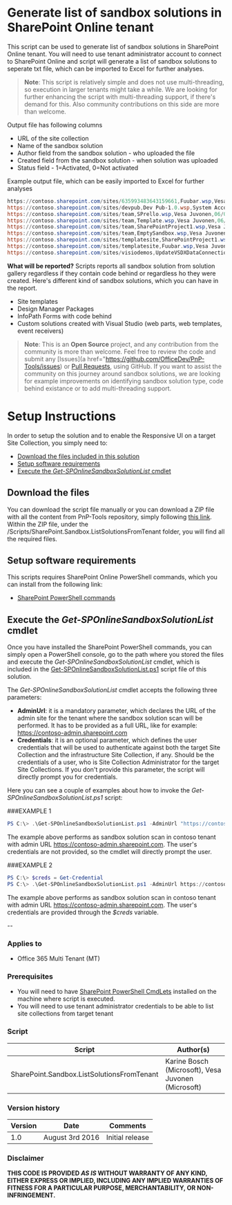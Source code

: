 # Generate list of sandbox solutions in SharePoint Online tenant #
This script can be used to generate list of sandbox solutions in SharePoint Online tenant. You will need to use tenant administrator account to connect to SharePoint Online and script will generate a list of sandbox solutions to seperate txt file, which can be imported to Excel for further analyses.

>**Note**: This script is relatively simple and does not use multi-threading, so execution in larger tenants might take a while. We are looking for further enhancing the script with multi-threading support, if there's demand for this. Also community contributions on this side are more than welcome.

Output file has following columns
* URL of the site collection
* Name of the sandbox solution
* Author field from the sandbox solution - who uploaded the file
* Created field from the sandbox solution - when solution was uploaded
* Status field - 1=Activated, 0=Not activated

Example output file, which can be easily imported to Excel for further analyses
```PowerShell
https://contoso.sharepoint.com/sites/635993483643159661,Fuubar.wsp,Vesa Juvonen,07/27/2016 00:55:22,0
https://contoso.sharepoint.com/sites/devpub,Dev Pub-1.0.wsp,System Account,07/27/2016 01:03:36,0
https://contoso.sharepoint.com/sites/team,SPrello.wsp,Vesa Juvonen,06/07/2016 12:58:05,1
https://contoso.sharepoint.com/sites/team,Template.wsp,Vesa Juvonen,06/22/2016 12:41:04,1
https://contoso.sharepoint.com/sites/team,SharePointProject1.wsp,Vesa Juvonen,07/27/2016 00:47:54,0
https://contoso.sharepoint.com/sites/team,EmptySandbox.wsp,Vesa Juvonen,07/29/2016 22:26:43,1
https://contoso.sharepoint.com/sites/templatesite,SharePointProject1.wsp,Vesa Juvonen,07/27/2016 00:50:50,0
https://contoso.sharepoint.com/sites/templatesite,Fuubar.wsp,Vesa Juvonen,07/27/2016 00:56:32,1
https://contoso.sharepoint.com/sites/visiodemos,UpdateVSDXDataConnections.wsp,Provisioning User 0,03/24/2014 21:44:25,1

```

**What will be reported?**
Scripts reports all sandbox solution from solution gallery regardless if they contain code behind or regardless ho they were created. Here's different kind of sandbox solutions, which you can have in the report.
* Site templates
* Design Manager Packages
* InfoPath Forms with code behind
* Custom solutions created with Visual Studio (web parts, web templates, event receivers)

 
>**Note**: This is an **Open Source** project, and any contribution from the community
is more than welcome. Feel free to review the code and submit any [Issues](a href="https://github.com/OfficeDev/PnP-Tools/issues) or [Pull Requests](https://github.com/OfficeDev/PnP-Tools/pulls), using GitHub. If you want to assist the community on this journey around sandbox solutions, we are looking for example improvements on identifying sandbox solution type, code behind existance or to add multi-threading support.
 
# Setup Instructions #
In order to setup the solution and to enable the Responsive UI on a target
Site Collection, you simply need to:
* [Download the files included in this solution](#download)
* [Setup software requirements](#requirements)
* [Execute the *Get-SPOnlineSandboxSolutionList* cmdlet](#execute)

<a name="download"></a>
## Download the files
You can download the script file manually or you can download
a ZIP file with all the content from PnP-Tools repository, simply following
<a href="https://github.com/OfficeDev/PnP-Tools/archive/master.zip">this link</a>. 
Within the ZIP file, under the /Scripts/SharePoint.Sandbox.ListSolutionsFromTenant folder, you will
find all the required files.

<a name="requirements"></a>
## Setup software requirements
This scripts requires SharePoint Online PowerShell commands, which you can install
from the following link:

* [SharePoint PowerShell commands](https://www.microsoft.com/en-us/download/details.aspx?id=35588) 

<a name="execute"></a>
## Execute the *Get-SPOnlineSandboxSolutionList* cmdlet
Once you have installed the SharePoint PowerShell commands, you can  simply open a 
PowerShell console, go to the path where you stored the files and execute the *Get-SPOnlineSandboxSolutionList*
cmdlet, which is included in the 
<a href="./Get-SPOnlineSandboxSolutionList.ps1">Get-SPOnlineSandboxSolutionList.ps1</a> script file of this solution.

The *Get-SPOnlineSandboxSolutionList* cmdlet accepts the following three parameters:
* **AdminUrl**: it is a mandatory parameter, which declares the URL of the admin site for the tenant where the sandbox solution scan will be performed. It has to be provided as a full URL, like for example: https://contoso-admin.sharepoint.com
* **Credentials**: it is an optional parameter, which defines the user credentials that will be used to authenticate against both the target Site Collection and the infrastructure Site Collection, if any. Should be the credentials of a user, who is Site Collection Administrator for the target Site Collections. If you don't provide this parameter, the script will directly prompt you for credentials.

Here you can see a couple of examples about how to invoke the *Get-SPOnlineSandboxSolutionList.ps1* script:

###EXAMPLE 1
```PowerShell
PS C:\> .\Get-SPOnlineSandboxSolutionList.ps1 -AdminUrl "https://contoso-admin.sharepoint.com"
```

The example above performs as sandbox solution scan in contoso tenant with admin URL https://contoso-admin.sharepoint.com. The user's credentials are not provided, so the cmdlet will directly prompt the user.

###EXAMPLE 2
```PowerShell
PS C:\> $creds = Get-Credential
PS C:\> .\Get-SPOnlineSandboxSolutionList.ps1 -AdminUrl https://contoso-admin.sharepoint.com -Credentials $creds
```
 
The example above performs as sandbox solution scan in contoso tenant with admin URL https://contoso-admin.sharepoint.com. The user's credentials are  provided through the *$creds* variable.


--

### Applies to ###
-  Office 365 Multi Tenant (MT)

### Prerequisites ###
- You will need to have [SharePoint PowerShell CmdLets](https://www.microsoft.com/en-us/download/details.aspx?id=35588) installed on the machine where script is executed. 
- You will need to use tenant administrator credentials to be able to list site collections from target tenant

### Script ###
Script | Author(s)
---------|----------
SharePoint.Sandbox.ListSolutionsFromTenant | Karine Bosch (Microsoft), Vesa Juvonen (Microsoft)

### Version history ###
Version  | Date | Comments
---------| -----| --------
1.0  | August 3rd 2016 | Initial release

### Disclaimer ###
**THIS CODE IS PROVIDED *AS IS* WITHOUT WARRANTY OF ANY KIND, EITHER EXPRESS OR IMPLIED, INCLUDING ANY IMPLIED WARRANTIES OF FITNESS FOR A PARTICULAR PURPOSE, MERCHANTABILITY, OR NON-INFRINGEMENT.**
